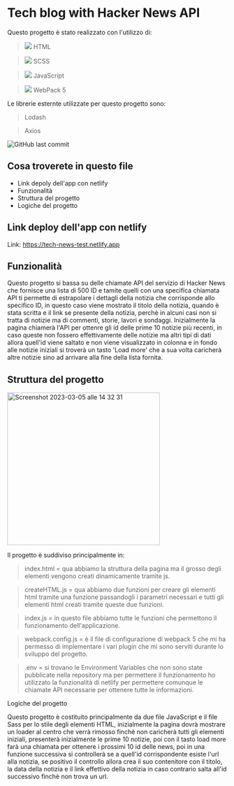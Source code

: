 # Tech blog with Hacker News API

Questo progetto è stato realizzato con l'utilizzo di:

> <img src="https://img.icons8.com/color/24/null/html-5--v1.png"/> HTML

> <img src="https://img.icons8.com/color/24/null/sass.png"/> SCSS

> <img src="https://img.icons8.com/color/24/null/javascript--v1.png"/> JavaScript

> <img src="https://img.icons8.com/color/24/null/webpack.png"/> WebPack 5

Le librerie esternte utilizzate per questo progetto sono:

> Lodash
 
> Axios

![GitHub last commit](https://img.shields.io/github/last-commit/dusan39/Rajkovic-Dusan-JavaScript-Advanced)

## Cosa troverete in questo file

- Link depoly dell'app con netlify
- Funzionalità
- Struttura del progetto
- Logiche del progetto

## Link deploy dell'app con netlify

Link: https://tech-news-test.netlify.app

## Funzionalità 

Questo progetto si bassa su delle chiamate API del servizio di Hacker News che fornisce una lista di 500 ID e tamite quelli con una specifica chiamata API ti permette di estrapolare i dettagli della notizia che corrisponde allo specifico ID, in questo caso viene mostrato il titolo della notizia, quando è stata scritta e il link se presente della notizia, perchè in alcuni casi non si tratta di notizie ma di commenti, storie, lavori e sondaggi.
Inizialmente la pagina chiamerà l'API per ottenre gli id delle prime 10 notizie più recenti, in caso queste non fossero effettivamente delle notizie ma altri tipi di dati allora quell'id viene saltato e non viene visualizzato in colonna e in fondo alle notizie iniziali si troverà un tasto 'Load more' che a sua volta caricherà altre notizie sino ad arrivare alla fine della lista fornita.

## Struttura del progetto

<img width="349" alt="Screenshot 2023-03-05 alle 14 32 31" src="https://user-images.githubusercontent.com/114413164/222963836-3f6f799d-b348-4afa-ae73-86559629a95d.png">

Il progetto è suddiviso principalmente in:

> index.html = qua abbiamo la struttura della pagina ma il grosso degli elementi vengono creati dinamicamente tramite js.

> createHTML.js = qua abbiamo due funzioni per creare gli elementi html tramite una funzione passandogli i parametri necessari e tutti gli elementi html creati tramite queste due funzioni.

> index.js = in questo file abbiamo tutte le funzioni che permettono il funzionamento dell'applicazione.

> webpack.config.js = è il file di configurazione di webpack 5 che mi ha permesso di implementare i vari plugin che mi sono serviti durante lo sviluppo del progetto.

> .env = si trovano le Environment Variables che non sono state pubblicate nella repository ma per permettere il funzionamento ho utilizzato la funzionalità di netlify per permettere comunque le chiamate API necessarie per ottenere tutte le informazioni.

Logiche del progetto

Questo progetto è costituito principalmente da due file JavaScript e il file Sass per lo stile degli elementi HTML, inizialmente la pagina dovrà mostrare un loader al centro che verrà rimosso finchè non caricherà tutti gli elementi iniziali, presenterà inizialmente le prime 10 notizie, poi con il tasto load more farà una chiamata per ottenere i prossimi 10 id delle news, poi in una funzione successiva si controllerà se a quell'id corrispondente esiste l'url alla notizia, se positivo il controllo allora crea il suo contenitore con il titolo, la data della notizia e il link effettivo della notizia in caso contrario salta all'id successivo finchè non trova un url. 


